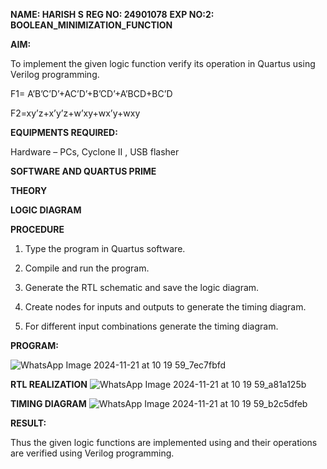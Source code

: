 **NAME: HARISH S**
**REG NO: 24901078**
**EXP NO:2: BOOLEAN_MINIMIZATION_FUNCTION**

**AIM:**

To implement the given logic function verify its operation in Quartus using Verilog programming.

F1= A’B’C’D’+AC’D’+B’CD’+A’BCD+BC’D 

F2=xy’z+x’y’z+w’xy+wx’y+wxy

**EQUIPMENTS REQUIRED:**

Hardware – PCs, Cyclone II , USB flasher

**SOFTWARE AND QUARTUS PRIME**

**THEORY**

**LOGIC DIAGRAM**

**PROCEDURE**

1.	Type the program in Quartus software.

2.	Compile and run the program.

3.	Generate the RTL schematic and save the logic diagram.

4.	Create nodes for inputs and outputs to generate the timing diagram.

5.	For different input combinations generate the timing diagram.


**PROGRAM:**

![WhatsApp Image 2024-11-21 at 10 19 59_7ec7fbfd](https://github.com/user-attachments/assets/3de20107-ac9d-40fb-9dd0-f231d789484c)


**RTL REALIZATION**
![WhatsApp Image 2024-11-21 at 10 19 59_a81a125b](https://github.com/user-attachments/assets/7b9cf640-a222-4384-9392-c5294c67e3a2)

**TIMING DIAGRAM**
![WhatsApp Image 2024-11-21 at 10 19 59_b2c5dfeb](https://github.com/user-attachments/assets/eef3b432-23dc-4b2d-92c4-ce677e6effd5)


**RESULT:**

Thus the given logic functions are implemented using and their operations are verified using Verilog programming.

